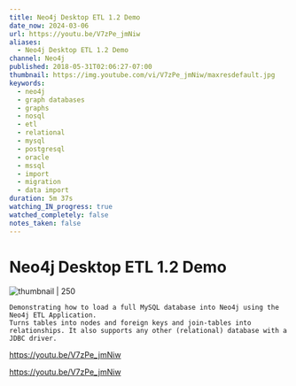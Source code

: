 ```yaml
---
title: Neo4j Desktop ETL 1.2 Demo
date_now: 2024-03-06
url: https://youtu.be/V7zPe_jmNiw
aliases:
  - Neo4j Desktop ETL 1.2 Demo
channel: Neo4j
published: 2018-05-31T02:06:27-07:00
thumbnail: https://img.youtube.com/vi/V7zPe_jmNiw/maxresdefault.jpg
keywords:
  - neo4j
  - graph databases
  - graphs
  - nosql
  - etl
  - relational
  - mysql
  - postgresql
  - oracle
  - mssql
  - import
  - migration
  - data import
duration: 5m 37s
watching_IN_progress: true
watched_completely: false
notes_taken: false
---
```



# Neo4j Desktop ETL 1.2 Demo



![thumbnail | 250](https://img.youtube.com/vi/V7zPe_jmNiw/maxresdefault.jpg)



```
Demonstrating how to load a full MySQL database into Neo4j using the Neo4j ETL Application.
Turns tables into nodes and foreign keys and join-tables into relationships. It also supports any other (relational) database with a JDBC driver.
```




https://youtu.be/V7zPe_jmNiw



https://youtu.be/V7zPe_jmNiw


